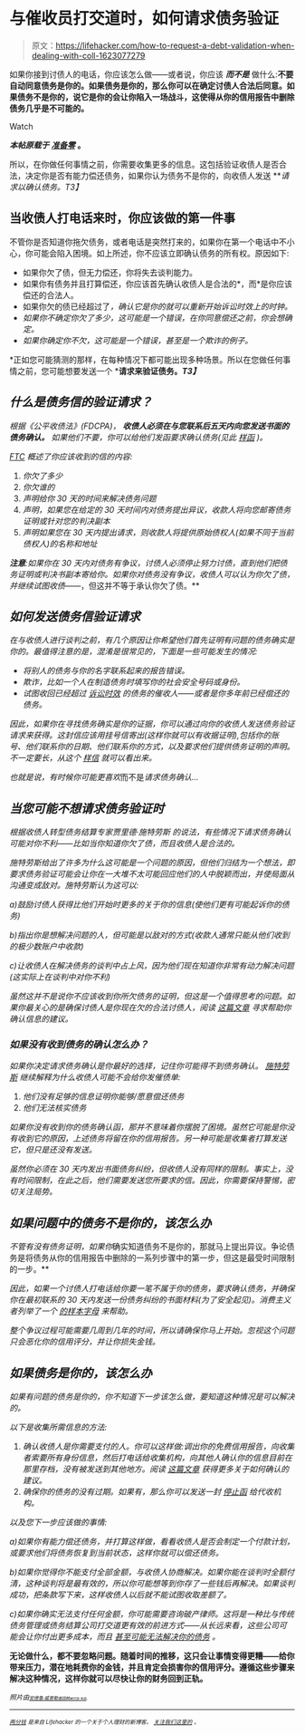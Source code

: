 # 与催收员打交道时，如何请求债务验证

> 原文：<https://lifehacker.com/how-to-request-a-debt-validation-when-dealing-with-coll-1623077279>

如果你接到讨债人的电话，你应该怎么做——或者说，你应该 ***而不是*** 做什么:**不要自动同意债务是你的。如果债务是你的，那么你可以在确定讨债人合法后同意。如果债务不是你的，说它是你的会让你陷入一场战斗，这使得从你的信用报告中删除债务几乎是不可能的。**

Watch

***本帖原载于*** [***准备零***](http://blog.readyforzero.com/how-to-send-a-request-for-validation-of-debt-letter/) **。**

所以，在你做任何事情之前，你需要收集更多的信息。这包括验证收债人是否合法，决定你是否有能力偿还债务，如果你认为债务不是你的，向收债人发送 ***请求以确认债务。*T3】**

## 当收债人打电话来时，你应该做的第一件事

不管你是否知道你拖欠债务，或者电话是突然打来的，如果你在第一个电话中不小心，你可能会陷入困境。如上所述，你不应该立即确认债务的所有权。原因如下:

*   如果你欠了债，但无力偿还，你将失去谈判能力。
*   如果你有债务并且打算偿还，你应该首先确认收债人是合法的*，而*是你应该偿还的合法人。
*   如果你欠的债已经超过了[](http://blog.readyforzero.com/what-is-the-statute-of-limitations-on-debt/)*，确认它是你的就可以重新开始诉讼时效上的时钟。*
*   *如果你不确定你欠了多少，这可能是一个错误，在你同意偿还之前，你会想确定。*
*   *如果你确定你不欠，这可能是一个错误，甚至是一个欺诈的例子。*

*正如您可能猜测的那样，在每种情况下都可能出现多种场景。所以在您做任何事情之前，您可能想要发送一个 ***请求来验证债务。*T3】***

## *什么是债务信的验证请求？*

*根据《公平收债法》(FDCPA)， ***收债人必须在与您联系后五天内向您发送书面的债务确认。*** 如果他们不要，你可以给他们发函要求确认债务(见此 [样函](http://credit.about.com/od/debtcollection/qt/validationltr.htm) )。*

*[FTC](http://www.ftc.gov/enforcement/rules/rulemaking-regulatory-reform-proceedings/fair-debt-collection-practices-act-text#809) 概述了你应该收到的信的内容:*

1.  *你欠了多少*
2.  *你欠谁的*
3.  *声明给你 30 天的时间来解决债务问题*
4.  *声明，如果您在给定的 30 天时间内对债务提出异议，收款人将向您邮寄债务证明或针对您的判决副本*
5.  *声明如果您在 30 天内提出请求，则收款人将提供原始债权人(如果不同于当前债权人)的名称和地址*

***注意**:如果你在 30 天内对债务有争议，讨债人必须停止努力讨债，直到他们把债务证明或判决书副本寄给你。如果你对债务没有争议，收债人可以认为你欠了债，并继续试图收债——*，但这并不等于承认你欠了债。**

## *如何发送债务信验证请求*

*在与收债人进行谈判之前，有几个原因让你希望他们首先证明有问题的债务确实是你的。最值得注意的是，混淆是很常见的，下面是一些可能发生的情况:*

*   *将别人的债务与你的名字联系起来的报告错误。*
*   *欺诈，比如一个人在制造债务时填写你的社会安全号码或身份。*
*   **试图收回已经超过* [*诉讼时效*](http://blog.readyforzero.com/what-is-the-statute-of-limitations-on-debt/) *的债务的催收人——或者是你多年前已经偿还的债务。**

*因此，如果你在寻找债务确实是你的证据，你可以通过向你的收债人发送债务验证请求来获得。这封信应该用挂号信寄出(这样你就可以有收据证明),包括你的账号、他们联系你的日期、他们联系你的方式，以及要求他们提供债务证明的声明。不一定要长，从这个 [样信](http://credit.about.com/od/debtcollection/qt/validationltr.htm) 就可以看出来。*

*也就是说，有时候你可能更喜欢*而不是*请求债务确认…*

## *当您可能不想请求债务验证时*

*根据收债人转型债务结算专家贾里德·施特劳斯 的说法，有些情况下请求债务确认可能对你不利——比如当你知道你欠了债，而且收债人是合法的。*

*施特劳斯给出了许多为什么这可能是一个问题的原因，但他们归结为一个想法，即要求债务验证可能会让你在一大堆不太可能回应他们的人中脱颖而出，并使局面从沟通变成敌对。施特劳斯认为这可以:*

*a)鼓励讨债人获得比他们开始时更多的关于你的信息(使他们更有可能起诉你的债务)*

*b)指出你是想解决问题的人，但可能是以敌对的方式(收款人通常只能从他们收到的极少数账户中收款)*

*c)让收债人在解决债务的谈判中占上风，因为他们现在知道你非常有动力解决问题(这实际上在谈判中对你不利)*

*虽然这并不是说你不应该收到你所欠债务的证明，但这是一个值得思考的问题。如果你最关心的是确保讨债人是你现在欠的合法讨债人，阅读 [这篇文章](http://blog.credit.com/2013/04/debt_collectors_killing_your_credit/) 寻求帮助你确认信息的建议。*

### *如果没有收到债务的确认怎么办？*

*如果你决定请求债务确认是你最好的选择，记住你可能得不到债务确认。 [施特劳斯](http://www.avoidbk.com/debt-validation-letter/) 继续解释为什么收债人可能不会给你发催债单:*

1.  *他们没有足够的信息证明你能够/愿意偿还债务*
2.  *他们无法核实债务*

*如果你没有收到你的债务确认函，那并不意味着你摆脱了困境。虽然它可能是你没有收到它的原因，上述债务将留在你的信用报告。另一种可能是收集者打算发送它，但只是还没有发送。*

*虽然你必须在 30 天内发出书面债务纠纷，但收债人没有同样的限制。事实上，没有时间限制，在此之后，他们需要发送您所要求的信。因此，你需要保持警惕，密切关注局势。*

## *如果问题中的债务不是你的，该怎么办*

*不管有没有债务证明，如果你*确实知道债务不是你的，那就马上提出异议。争论债务是将债务从你的信用报告中删除的一系列步骤中的第一步，但这是最受时间限制的一步。**

*因此，如果一个讨债人打电话给你要一笔不属于你的债务，要求确认债务，并确保你在最初联系的 30 天内发送一份债务纠纷的书面材料(为了安全起见)。消费主义者列举了一个 [的样本字母](http://consumerist.com/2007/07/18/sample-letter-for-disputing-a-debt-collection-notice/) 来帮助。*

*整个争议过程可能需要几周到几年的时间，所以请确保你马上开始。忽视这个问题只会恶化你的信用评分，并让你损失金钱。*

## *如果债务是你的，该怎么办*

*如果有问题的债务是你的，你不知道下一步该怎么做，要知道这种情况是可以解决的。*

*以下是收集所需信息的方法:*

1.  *确认收债人是你需要支付的人。你可以这样做:调出你的免费信用报告，向收集者索要所有身份信息，然后打电话给收集机构，向其他人确认你的信息目前在那里存档，没有被发送到其他地方。阅读 [这篇文章](http://blog.credit.com/2013/04/debt_collectors_killing_your_credit/) 获得更多关于如何确认的建议。*
2.  *确保你的债务的没有过期。如果有，那么你可以发送一封 [停止函](http://credit.about.com/od/debtcollection/a/ceaseanddesist.htm) 给代收机构。*

*以及您下一步应该做的事情:*

*a)如果你有能力偿还债务，并打算这样做，看看收债人是否会制定一个付款计划，或要求他们将债务恢复到当前状态，这样你就可以偿还债务。*

*b)如果你觉得你不能支付全部金额，与收债人协商解决。如果你能在谈判时全额付清，这种谈判将是最有效的，所以你可能想等到你存了一些钱后再解决。如果谈判成功，把条款写下来，这样收债人以后就不能试图收取差额了。*

*c)如果你确实无法支付任何金额，你可能需要咨询破产律师。这将是一种比与传统债务管理或债务结算公司打交道更有效的前进方式——从长远来看，这些公司可能会让你付出更多成本，而且 [甚至可能无法解决你的债务](http://blog.readyforzero.com/debt-settlement-may-not-provide-the-relief-youd-expect/) 。*

****无论做什么，都不要忽略问题。随着时间的推移，这只会让事情变得更糟——给你带来压力，潜在地耗费你的金钱，并且肯定会损害你的信用评分。遵循这些步骤来解决这种情况，这样你就可以尽快让你的财务回到正轨。****

*<small>照片由</small>[<small></small>](https://www.flickr.com/photos/86530412@N02/)<small><small>[<small>安德鲁·威普勒</small>](https://www.flickr.com/photos/andrewwippler/)<small>[<small>基因韩</small>](https://www.flickr.com/photos/larimdame/)<small>[<small>赫尔加·韦伯</small>](https://www.flickr.com/photos/helga/)<small><small>。</small></small></small></small></small></small>*

* * *

*<small>[*<small>两分钱</small>*](http://twocents.lifehacker.com/) *<small>是来自 Lifehacker 的一个关于个人理财的新博客。</small>* [*<small>关注我们这里的</small>*](https://twitter.com/TwoCentsLH) <small>*。*</small></small>*

*<small></small>*
